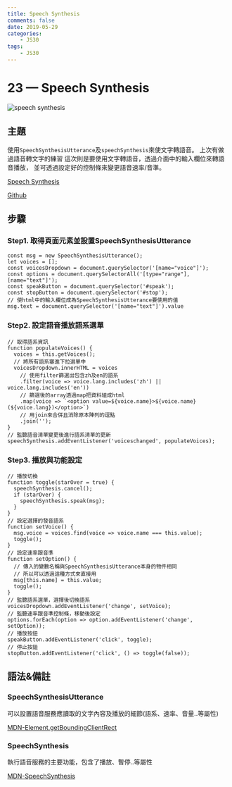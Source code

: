```yaml
---
title: Speech Synthesis
comments: false
date: 2019-05-29
categories:
    - JS30
tags:
    - JS30
---
```


# 23 — Speech Synthesis

![speech synthesis](0_B4SGqxysgYQFnClj.png)

## 主題

使用`SpeechSynthesisUtterance`及`speechSynthesis`來使文字轉語音。
上次有做過語音轉文字的練習
這次則是要使用文字轉語音，透過介面中的輸入欄位來轉語音播放，
並可透過設定好的控制條來變更語音速率/音準。

[Speech Synthesis](https://des86532.github.io/javascript-30/23_Speech-Synthesis/index.html)

[Github](https://github.com/des86532/javascript-30/tree/master/23_Speech-Synthesis)

## 步驟

### Step1. 取得頁面元素並設置SpeechSynthesisUtterance
```
const msg = new SpeechSynthesisUtterance();
let voices = [];
const voicesDropdown = document.querySelector('[name="voice"]');
const options = document.querySelectorAll('[type="range"], [name="text"]');
const speakButton = document.querySelector('#speak');
const stopButton = document.querySelector('#stop');
// 使html中的輸入欄位成為SpeechSynthesisUtterance要使用的值
msg.text = document.querySelector('[name="text"]').value
```

### Step2. 設定語音播放語系選單
```
// 取得語系資訊 
function populateVoices() {
  voices = this.getVoices();
  // 將所有語系塞進下拉選單中
  voicesDropdown.innerHTML = voices
    // 使用filter篩選出包含zh及en的語系
    .filter(voice => voice.lang.includes('zh') || voice.lang.includes('en'))
    // 篩選後的array透過map把資料組成html
    .map(voice => `<option value=${voice.name}>${voice.name} (${voice.lang})</option>`)
    // 用join來合併且消除原本陣列的逗點
    .join('');
}
// 監聽語音清單變更後進行語系清單的更新
speechSynthesis.addEventListener('voiceschanged', populateVoices);
```

### Step3. 播放與功能設定
```
// 播放切換
function toggle(starOver = true) {
  speechSynthesis.cancel();
  if (starOver) {
    speechSynthesis.speak(msg);
  }
}
// 設定選擇的發音語系
function setVoice() {
  msg.voice = voices.find(voice => voice.name === this.value);
  toggle();
}
// 設定速率跟音準
function setOption() {
  // 傳入的變數名稱與SpeechSynthesisUtterance本身的物件相同
  // 所以可以透過這種方式來直接用
  msg[this.name] = this.value;
  toggle();
}
// 監聽語系選單，選擇後切換語系
voicesDropdown.addEventListener('change', setVoice);
// 監聽速率跟音準控制條，移動後設定
options.forEach(option => option.addEventListener('change', setOption));
// 播放按鈕
speakButton.addEventListener('click', toggle);
// 停止按鈕
stopButton.addEventListener('click', () => toggle(false));
```

## 語法&備註

### SpeechSynthesisUtterance

可以設置語音服務應讀取的文字內容及播放的細節(語系、速率、音量..等屬性)

[MDN-Element.getBoundingClientRect](https://developer.mozilla.org/zh-TW/docs/Web/API/SpeechSynthesisUtterance)

### SpeechSynthesis

執行語音服務的主要功能，包含了播放、暫停..等屬性

[MDN-SpeechSynthesis](https://developer.mozilla.org/en-US/docs/Web/API/SpeechSynthesis)